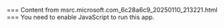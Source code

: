 === Content from msrc.microsoft.com_6c28a6c9_20250110_213221.html ===
You need to enable JavaScript to run this app.
